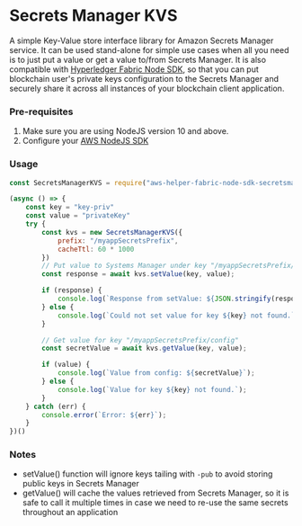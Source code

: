 # Secrets Manager KVS

A simple Key-Value store interface library for Amazon Secrets Manager service. It can be used stand-alone for simple use cases when all you need is to just put a value or get a value to/from Secrets Manager. It is also compatible with [Hyperledger Fabric Node SDK](https://fabricdocs.readthedocs.io/en/latest/nodeSDK/node-sdk-indepth.html#pluggability), so that you can put blockchain user's private keys configuration to the Secrets Manager and securely share it across all instances of your blockchain client application. 

### Pre-requisites

1. Make sure you are using NodeJS version 10 and above.
2. Configure your [AWS NodeJS SDK](https://docs.aws.amazon.com/sdk-for-javascript/v2/developer-guide/configuring-the-jssdk.html)

### Usage

``` Javascript
const SecretsManagerKVS = require("aws-helper-fabric-node-sdk-secretsmanagerkvs");

(async () => {
    const key = "key-priv"
    const value = "privateKey"
    try {
        const kvs = new SecretsManagerKVS({
            prefix: "/myappSecretsPrefix",
            cacheTtl: 60 * 1000
        })
        // Put value to Systems Manager under key "/myappSecretsPrefix/key-priv" and value "privateKey"
        const response = await kvs.setValue(key, value);

        if (response) {
            console.log(`Response from setValue: ${JSON.stringify(response)}`);
        } else {
            console.log(`Could not set value for key ${key} not found.`);
        }

        // Get value for key "/myappSecretsPrefix/config"
        const secretValue = await kvs.getValue(key, value);

        if (value) {
            console.log(`Value from config: ${secretValue}`);
        } else {
            console.log(`Value for key ${key} not found.`);
        }
    } catch (err) {
        console.error(`Error: ${err}`);
    }
})()
```

### Notes
- setValue() function will ignore keys tailing with `-pub` to avoid storing public keys in Secrets Manager
- getValue() will cache the values retrieved from Secrets Manager, so it is safe to call it multiple times in case we need to re-use the same secrets throughout an application